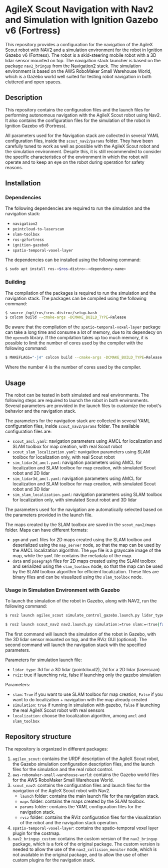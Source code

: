 # AgileX Scout Navigation with Nav2 and Simulation with Ignition Gazebo v6 (Fortress)

This repository provides a configuration for the navigation of the AgileX Scout robot with NAV2 and a 
simulation environment for the robot in Ignition Gazebo v6 (Fortress). The robot is a skid-steering mobile robot
with a 3D lidar sensor mounted on top. The navigation stack launcher is based on the package `nav2_bringup` from the
[Navigation2](https://navigation.ros.org/) stack. The simulation environment is based on the AWS RoboMaker Small Warehouse World,
which is a Gazebo world well suited for testing robot navigation in both cluttered and open spaces.

## Description

This repository contains the configuration files and the launch files for performing autonomous navigation with
the AgileX Scout robot using Nav2. It also contains the configuration files for the simulation of the robot in Ignition Gazebo v6 (Fortress).

All parameters used for the Navigation stack are collected in several YAML configuration files, inside the `scout_nav2/params` folder.
They have been carefully tuned to work as well as possible with the AgileX Scout robot and the simulation environment.
Despite this, it is still recommended to consider the specific characteristics of the environment in which the robot will operate
and to keep an eye on the robot during operation for safety reasons.

## Installation

### Dependencies

The following dependencies are required to run the simulation and the navigation stack:
- `navigation2`
- `pointcloud-to-laserscan`
- `slam-toolbox`
- `ros-gzfortress`
- `ignition-gazebo6`
- `spatio-temporal-voxel-layer`

The dependencies can be installed using the following command:

```bash
$ sudo apt install ros-<$ros-distro>-<dependency-name>
```

### Building

The compilation of the packages is required to run the simulation and the navigation stack. The packages can be compiled 
using the following command:

```bash
$ source /opt/ros/<ros-distro>/setup.bash
$ colcon build --cmake-args -DCMAKE_BUILD_TYPE=Release
```

Be aware that the compilation of the `spatio-temporal-voxel-layer` package can take a long time and consume a lot of memory, due to
its dependecy on the `openvdb` library.
If the compilation takes up too much memory, it is possible to limit the number of cores used by the compiler with the following command:

```bash
$ MAKEFLAGS="-j4" colcon build --cmake-args -DCMAKE_BUILD_TYPE=Release
```

Where the number 4 is the number of cores used by the compiler.

## Usage

The robot can be tested in both simulated and real environments. The following steps are required to launch the robot in both environments.
Several parameters are provided in the launch files to customize the robot's behavior and the navigation stack.

The parameters for the navigation stack are collected in several YAML configuration files, inside `scout_nav2/params` folder.
The available configuration files are:
- `scout_amcl.yaml`: navigation parameters using AMCL for localization and SLAM toolbox for map creation, with real Scout robot
- `scout_slam_localization.yaml`: navigation parameters using SLAM toolbox for localization only, with real Scout robot
- `sim_lidar2d_amcl.yaml`: navigation parameters using AMCL for localization and SLAM toolbox for map creation, with simulated Scout robot and 2D lidar
- `sim_lidar3d_amcl.yaml`: navigation parameters using AMCL for localization and SLAM toolbox for map creation, with simulated Scout robot and 3D lidar
- `sim_slam_localization.yaml`: navigation parameters using SLAM toolbox for localization only, with simulated Scout robot and 3D lidar

The parameters used for the navigation are automatically selected based on the parameters provided in the launch file.

The maps created by the SLAM toolbox are saved in the `scout_nav2/maps` folder. Maps can have different formats:
- `pgm` and `yaml` files for 2D maps created using the SLAM toolbox and deserialized using the `map_server` node, so that the map can be
  used by the AMCL localization algorithm. The `pgm` file is a grayscale image of the map, while the `yaml` file contains the metadata of the map.
- `data` and `posegraph` files for 2D maps created using the SLAM toolbox and serialized using the `slam_toolbox` node, so that the map can be
  used by the SLAM toolbox algorithm for efficient localization. These files are binary files and can be visualized using the `slam_toolbox` node.

### Usage in Simulation Environment with Gazebo

To launch the simulation of the robot in Gazebo, along with NAV2, run the following command:

```bash
$ ros2 launch agilex_scout simulate_control_gazebo.launch.py lidar_type:=<3d|2d> rviz:=<true|false>

$ ros2 launch scout_nav2 nav2.launch.py simulation:=true slam:=<true|false> localization:=<amcl|slam_toolbox>
```

The first command will launch the simulation of the robot in Gazebo, with the 3D lidar sensor mounted on top, and the RViz GUI (optional).
The second command will launch the navigation stack with the specified parameters.

Parameters for simulation launch file:
- `lidar_type`: 3d for a 3D lidar (pointcloud2), 2d for a 2D lidar (laserscan)
- `rviz`: true if launching rviz, false if launching only the gazebo simulation

Parameters:

- `slam`: `True` if you want to use SLAM toolbox for map creation, `False` if you want to do localization + navigation with the map already created
- `simulation`: `true` if running in simulation with gazebo, `false` if launching the real AgileX Scout robot with real sensors
- `localization`: choose the localization algorithm, among `amcl` and `slam_toolbox`

## Repository structure

The repository is organized in different packages:
1. `agilex_scout`: contains the URDF description of the AgileX Scout robot, the Gazebo simulation configuration description files, 
   and the launch files for the simulation and the real robot control.
2. `aws-robomaker-small-warehouse-world`: contains the Gazebo world files for the AWS RoboMaker Small Warehouse World.
3. `scout_nav2`: contains the configuration files and launch files for the navigation of the AgileX Scout robot with Nav2.
   - `launch` folder: contains the main launch file for the navigation stack.
   - `maps` folder: contains the maps created by the SLAM toolbox.
   - `params` folder: contains the YAML configuration files for the navigation stack.
   - `rviz` folder: contains the RViz configuration files for the visualization of the robot and the navigation stack operation.
4. `spatio-temporal-voxel-layer`: contains the spatio-temporal voxel layer plugin for the costmap.
5. `nav2_bringup_custom`: contains the custom version of the `nav2_bringup` package, which is a fork of the original package.
   The custom version is needed to allow the use of the `nav2_collision_monitor` node, which is not available in the original package, 
   and to allow the use of other custom plugins for the navigation stack.